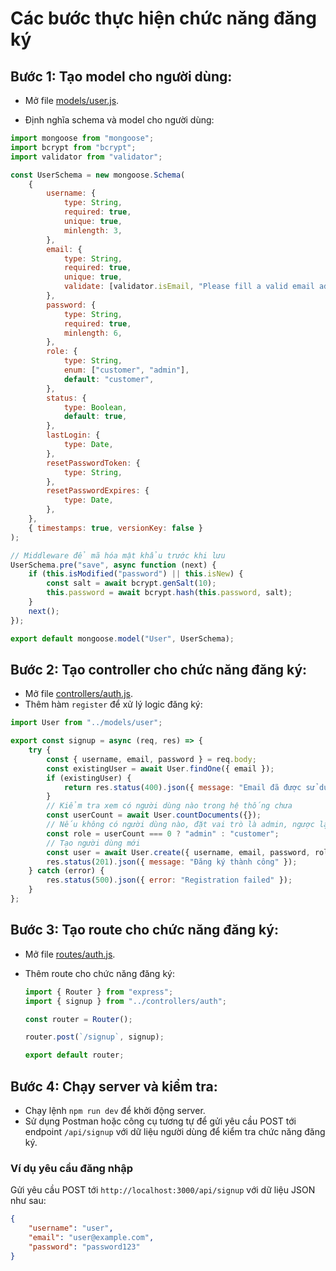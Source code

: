 # Các bước thực hiện chức năng đăng ký

## Bước 1: Tạo model cho người dùng:

-   Mở file [models/user.js](../../models/user.js).

-   Định nghĩa schema và model cho người dùng:

```javascript
import mongoose from "mongoose";
import bcrypt from "bcrypt";
import validator from "validator";

const UserSchema = new mongoose.Schema(
    {
        username: {
            type: String,
            required: true,
            unique: true,
            minlength: 3,
        },
        email: {
            type: String,
            required: true,
            unique: true,
            validate: [validator.isEmail, "Please fill a valid email address"],
        },
        password: {
            type: String,
            required: true,
            minlength: 6,
        },
        role: {
            type: String,
            enum: ["customer", "admin"],
            default: "customer",
        },
        status: {
            type: Boolean,
            default: true,
        },
        lastLogin: {
            type: Date,
        },
        resetPasswordToken: {
            type: String,
        },
        resetPasswordExpires: {
            type: Date,
        },
    },
    { timestamps: true, versionKey: false }
);

// Middleware để mã hóa mật khẩu trước khi lưu
UserSchema.pre("save", async function (next) {
    if (this.isModified("password") || this.isNew) {
        const salt = await bcrypt.genSalt(10);
        this.password = await bcrypt.hash(this.password, salt);
    }
    next();
});

export default mongoose.model("User", UserSchema);
```

## Bước 2: Tạo controller cho chức năng đăng ký:

-   Mở file [controllers/auth.js](../../controllers/auth.js).
-   Thêm hàm `register` để xử lý logic đăng ký:

```javascript
import User from "../models/user";

export const signup = async (req, res) => {
    try {
        const { username, email, password } = req.body;
        const existingUser = await User.findOne({ email });
        if (existingUser) {
            return res.status(400).json({ message: "Email đã được sử dụng" });
        }
        // Kiểm tra xem có người dùng nào trong hệ thống chưa
        const userCount = await User.countDocuments({});
        // Nếu không có người dùng nào, đặt vai trò là admin, ngược lại là customer
        const role = userCount === 0 ? "admin" : "customer";
        // Tạo người dùng mới
        const user = await User.create({ username, email, password, role });
        res.status(201).json({ message: "Đăng ký thành công" });
    } catch (error) {
        res.status(500).json({ error: "Registration failed" });
    }
};
```

## Bước 3: Tạo route cho chức năng đăng ký:

-   Mở file [routes/auth.js](../../routes/auth.js).
-   Thêm route cho chức năng đăng ký:

    ```javascript
    import { Router } from "express";
    import { signup } from "../controllers/auth";

    const router = Router();

    router.post(`/signup`, signup);

    export default router;
    ```

## Bước 4: Chạy server và kiểm tra:

-   Chạy lệnh `npm run dev` để khởi động server.
-   Sử dụng Postman hoặc công cụ tương tự để gửi yêu cầu POST tới endpoint `/api/signup` với dữ liệu người dùng để kiểm tra chức năng đăng ký.

### Ví dụ yêu cầu đăng nhập

Gửi yêu cầu POST tới `http://localhost:3000/api/signup` với dữ liệu JSON như sau:

```json
{
    "username": "user",
    "email": "user@example.com",
    "password": "password123"
}
```
